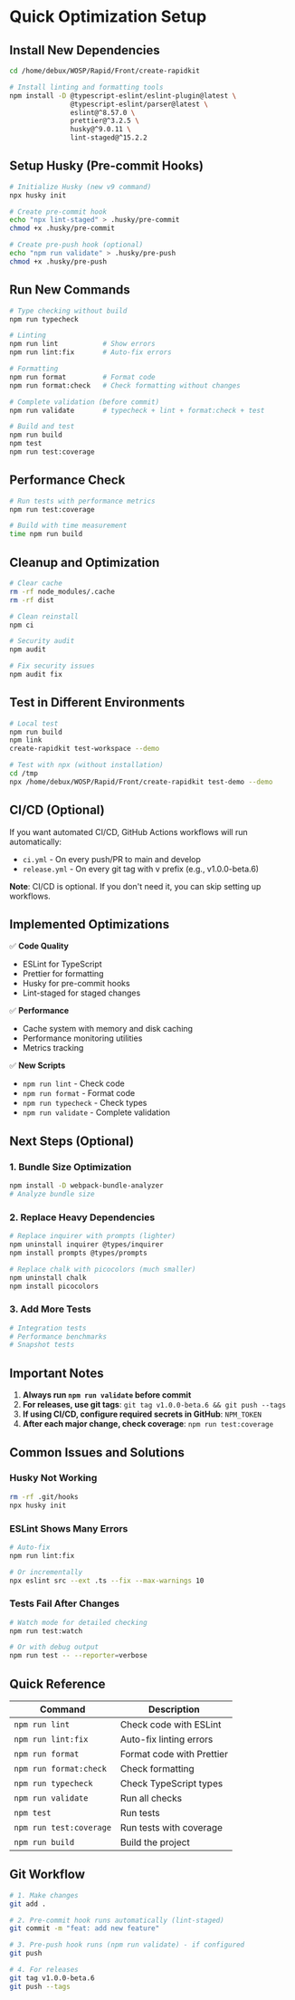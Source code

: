 # Quick Optimization Setup

## Install New Dependencies

```bash
cd /home/debux/WOSP/Rapid/Front/create-rapidkit

# Install linting and formatting tools
npm install -D @typescript-eslint/eslint-plugin@latest \
               @typescript-eslint/parser@latest \
               eslint@^8.57.0 \
               prettier@^3.2.5 \
               husky@^9.0.11 \
               lint-staged@^15.2.2
```

## Setup Husky (Pre-commit Hooks)

```bash
# Initialize Husky (new v9 command)
npx husky init

# Create pre-commit hook
echo "npx lint-staged" > .husky/pre-commit
chmod +x .husky/pre-commit

# Create pre-push hook (optional)
echo "npm run validate" > .husky/pre-push
chmod +x .husky/pre-push
```

## Run New Commands

```bash
# Type checking without build
npm run typecheck

# Linting
npm run lint           # Show errors
npm run lint:fix       # Auto-fix errors

# Formatting
npm run format         # Format code
npm run format:check   # Check formatting without changes

# Complete validation (before commit)
npm run validate       # typecheck + lint + format:check + test

# Build and test
npm run build
npm test
npm run test:coverage
```

## Performance Check

```bash
# Run tests with performance metrics
npm run test:coverage

# Build with time measurement
time npm run build
```

## Cleanup and Optimization

```bash
# Clear cache
rm -rf node_modules/.cache
rm -rf dist

# Clean reinstall
npm ci

# Security audit
npm audit

# Fix security issues
npm audit fix
```

## Test in Different Environments

```bash
# Local test
npm run build
npm link
create-rapidkit test-workspace --demo

# Test with npx (without installation)
cd /tmp
npx /home/debux/WOSP/Rapid/Front/create-rapidkit test-demo --demo
```

## CI/CD (Optional)

If you want automated CI/CD, GitHub Actions workflows will run automatically:
- `ci.yml` - On every push/PR to main and develop
- `release.yml` - On every git tag with v prefix (e.g., v1.0.0-beta.6)

**Note**: CI/CD is optional. If you don't need it, you can skip setting up workflows.

## Implemented Optimizations

✅ **Code Quality**
- ESLint for TypeScript
- Prettier for formatting
- Husky for pre-commit hooks
- Lint-staged for staged changes

✅ **Performance**
- Cache system with memory and disk caching
- Performance monitoring utilities
- Metrics tracking

✅ **New Scripts**
- `npm run lint` - Check code
- `npm run format` - Format code
- `npm run typecheck` - Check types
- `npm run validate` - Complete validation

## Next Steps (Optional)

### 1. Bundle Size Optimization
```bash
npm install -D webpack-bundle-analyzer
# Analyze bundle size
```

### 2. Replace Heavy Dependencies
```bash
# Replace inquirer with prompts (lighter)
npm uninstall inquirer @types/inquirer
npm install prompts @types/prompts

# Replace chalk with picocolors (much smaller)
npm uninstall chalk
npm install picocolors
```

### 3. Add More Tests
```bash
# Integration tests
# Performance benchmarks
# Snapshot tests
```

## Important Notes

1. **Always run `npm run validate` before commit**
2. **For releases, use git tags**: `git tag v1.0.0-beta.6 && git push --tags`
3. **If using CI/CD, configure required secrets in GitHub**: `NPM_TOKEN`
4. **After each major change, check coverage**: `npm run test:coverage`

## Common Issues and Solutions

### Husky Not Working
```bash
rm -rf .git/hooks
npx husky init
```

### ESLint Shows Many Errors
```bash
# Auto-fix
npm run lint:fix

# Or incrementally
npx eslint src --ext .ts --fix --max-warnings 10
```

### Tests Fail After Changes
```bash
# Watch mode for detailed checking
npm run test:watch

# Or with debug output
npm run test -- --reporter=verbose
```

## Quick Reference

| Command | Description |
|---------|-------------|
| `npm run lint` | Check code with ESLint |
| `npm run lint:fix` | Auto-fix linting errors |
| `npm run format` | Format code with Prettier |
| `npm run format:check` | Check formatting |
| `npm run typecheck` | Check TypeScript types |
| `npm run validate` | Run all checks |
| `npm test` | Run tests |
| `npm run test:coverage` | Run tests with coverage |
| `npm run build` | Build the project |

## Git Workflow

```bash
# 1. Make changes
git add .

# 2. Pre-commit hook runs automatically (lint-staged)
git commit -m "feat: add new feature"

# 3. Pre-push hook runs (npm run validate) - if configured
git push

# 4. For releases
git tag v1.0.0-beta.6
git push --tags
```
